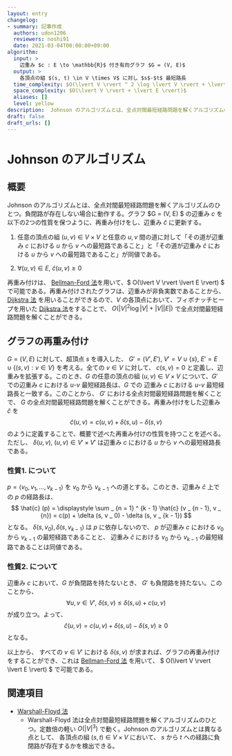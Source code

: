 ```yaml
---
layout: entry
changelog:
- summary: 記事作成
  authors: udon1206
  reviewers: noshi91
  date: 2021-03-04T00:00:00+09:00
algorithm:
  input: >
    辺重み $c : E \to \mathbb{R}$ 付き有向グラフ $G = (V, E)$
  output: >
    各頂点の組 $(s, t) \in V \times V$ に対し $s$-$t$ 最短路長
  time_complexity: $O(\lvert V \rvert ^ 2 \log \lvert V \rvert + \lvert V \rvert\lvert E \rvert)$
  space_complexity: $O(\lvert V \rvert + \lvert E \rvert)$
  aliases: []
  level: yellow
description:  Johnson のアルゴリズムとは、全点対間最短経路問題を解くアルゴリズムのひとつ。負閉路が存在しない場合に動作する。$O(\lvert V \rvert ^ 2 \log \lvert V \rvert + \lvert V \rvert\lvert E \rvert)$ で動く。
draft: false
draft_urls: []
---
```


# Johnson のアルゴリズム

## 概要

Johnson のアルゴリズムとは、全点対間最短経路問題を解くアルゴリズムのひとつ。負閉路が存在しない場合に動作する。グラフ $G = (V, E) $ の辺重み $c$ を以下の2つの性質を保つように、再重み付けをし、辺重み $\hat{c}$ に更新する。

1. 任意の頂点の組 $(u, v) \in V \times V$ と任意の $u, v$ 間の道に対して「その道が辺重み $c$ における $u$ から $v$ への最短路であること」と「その道が辺重み $\hat{c}$ における $u$ から $v$ への最短路であること」が同値である。

1. $\forall (u, v) \in E, \  \hat{c} (u, v) \geq 0$

再重み付けは、 [Bellman-Ford 法](/bellman-ford)を用いて、$ O(\lvert V \rvert \lvert E \rvert) $ で可能である。再重み付けされたグラフは、辺重みが非負実数であることから、　[Dijkstra 法](/dijkstra) を用いることができるので、$V$ の各頂点において、フィボナッチヒープを用いた [Dijkstra 法](/dijkstra)をすることで、 $O(\lvert V \rvert ^ 2 \log \lvert V \rvert + \lvert V \rvert\lvert E \rvert)$ で全点対間最短経路問題を解くことができる。

## グラフの再重み付け

$G = (V, E)$ に対して、超頂点 $s$ を導入した、 $G' = (V', E')$, $V' = V \cup \lbrace s \rbrace$, $E' = E \cup \lbrace(s, v) : v \in V \rbrace$ を考える。全ての $v \in V$ に対して、 $c(s, v) = 0$ と定義し、辺重みを拡張する。このとき、$G$ の任意の頂点の組 $(u, v) \in V \times V$ について、$G'$ での辺重み $c$ における $u$-$v$ 最短経路長は、$G$ での 辺重み $c$ における $u$-$v$ 最短経路長と一致する。このことから、 $G'$ における全点対間最短経路問題を解くことで、 $G$ の全点対間最短経路問題を解くことができる。再重み付けをした辺重み $\hat{c}$ を
$$
\hat{c}(u,v) = c(u, v) + \delta (s, u) - \delta (s, v)
$$
のように定義することで、概要で述べた再重み付けの性質を持つことを述べる。ただし、 $\delta (u, v), \  (u, v) \in V' \times V'$ は辺重み $c$ における $u$ から $v$ への最短経路長である。

### 性質1. について

$p = \langle v _ 0, v _ 1, \dots, v _ {k - 1}\rangle$ を $v _ 0$ から $v _ {k - 1}$ への道とする。このとき、辺重み $\hat{c}$ 上での $p$ の経路長は、
$$
\hat{c} (p) = \displaystyle \sum _ {n = 1} ^ {k - 1} \hat{c} (v _ {n - 1}, v _ {n}) = c(p) + \delta (s, v _ 0) - \delta (s, v _ {k - 1})
$$
となる。 $\delta (s, v _ 0), \delta (s, v _ {k - 1})$ は $p$ に依存しないので、 $p$ が辺重み $c$ における $v _ 0$ から $v _ {k - 1}$ の最短経路であることと、 辺重み $\hat{c}$ における $v _ 0$ から $v _ {k - 1}$ の最短経路であることは同値である。

### 性質2. について

辺重み $c$ において、$G$ が負閉路を持たないとき、 $G'$ も負閉路を持たない。このことから、
$$
\forall u, v \in V' ,\ \delta (s, v) \leq \delta (s, u) + c(u, v)
$$
が成り立つ。よって、
$$
\hat{c}(u,v) = c(u, v) + \delta (s, u) - \delta (s, v) \geq 0
$$
となる。

以上から、 すべての $v \in V'$ における $\delta (s, v)$ が求まれば、グラフの再重み付けをすることができ、これは [Bellman-Ford 法](/bellman-ford) を用いて、 $ O(\lvert V \rvert \lvert E \rvert) $ で可能である。

## 関連項目

- [Warshall-Floyd 法](/warshall-floyd)
  - Warshall-Floyd 法は全点対間最短経路問題を解くアルゴリズムのひとつ。定数倍の軽い $O(\lvert V \rvert ^ 3)$ で動く。Johnson のアルゴリズムとは異なる点として、 各頂点の組 $(s, t) \in V \times V$ において、 $s$ から $t$ への経路に負閉路が存在するかを検出できる。
